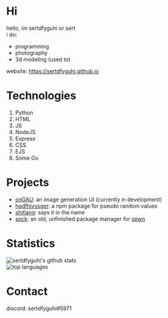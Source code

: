 # Hi
hello, im sertdfyguhi or sert  
i do:
- programming
- photography 
- 3d modeling (used to)

website: https://sertdfyguhi.github.io

# Technologies
1. Python
2. HTML
3. JS
4. NodeJS
5. Express
6. CSS
7. EJS
9. Some Go

# Projects
- [onGAU](https://github.com/sertdfyguhi/onGAU): an image generation UI (currently in development)
- [hgdfhjvysger](https://github.com/sertdfyguhi/hgdfhjvysger): a npm package for pseudo random values
- [shitlang](https://github.com/sertdfyguhi/shitlang): says it in the name
- [spck](https://github.com/sertdfyguhi/spck-server): an old, unfinished package manager for [spwn](https://github.com/Spu7Nix/SPWN-language)

# Statistics
![sertdfyguhi's github stats](https://github-readme-stats.vercel.app/api?username=sertdfyguhi&show_icons=true&theme=dracula)  
![top languages](https://github-readme-stats.vercel.app/api/top-langs?username=sertdfyguhi&layout=compact&theme=dracula)  

# Contact
discord: sertdfyguhi#5971
